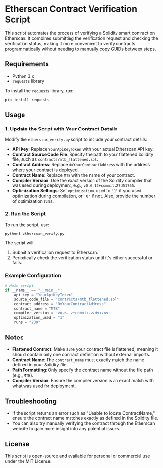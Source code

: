 # Etherscan Contract Verification Script

This script automates the process of verifying a Solidity smart contract on Etherscan. It combines submitting the verification request and checking the verification status, making it more convenient to verify contracts programmatically without needing to manually copy GUIDs between steps.

## Requirements

- Python 3.x
- `requests` library

To install the `requests` library, run:
```sh
pip install requests
```

## Usage

### 1. Update the Script with Your Contract Details

Modify the `etherscan_verify.py` script to include your contract details:

- **API Key**: Replace `YourApiKeyToken` with your actual Etherscan API key.
- **Contract Source Code File**: Specify the path to your flattened Solidity file, such as `contracts/mtb_flattened.sol`.
- **Contract Address**: Replace `0xYourContractAddress` with the address where your contract is deployed.
- **Contract Name**: Replace `MTB` with the name of your contract.
- **Compiler Version**: Use the exact version of the Solidity compiler that was used during deployment, e.g., `v0.6.12+commit.27d51765`.
- **Optimization Settings**: Set `optimization_used` to `'1'` if you used optimization during compilation, or `'0'` if not. Also, provide the number of optimization runs.

### 2. Run the Script

To run the script, use:
```sh
python3 etherscan_verify.py
```

The script will:
1. Submit a verification request to Etherscan.
2. Periodically check the verification status until it's either successful or fails.

### Example Configuration

```python
# Main script
if __name__ == "__main__":
    api_key = "YourApiKeyToken"
    source_code_file = "contracts/mtb_flattened.sol"
    contract_address = "0xYourContractAddress"
    contract_name = "MTB"
    compiler_version = "v0.6.12+commit.27d51765"
    optimization_used = "1"
    runs = "200"
```

## Notes

- **Flattened Contract**: Make sure your contract file is flattened, meaning it should contain only one contract definition without external imports.
- **Contract Name**: The `contract_name` must exactly match the name defined in your Solidity file.
- **Path Formatting**: Only specify the contract name without the file path (e.g., `MTB`).
- **Compiler Version**: Ensure the compiler version is an exact match with what was used for deployment.

## Troubleshooting

- If the script returns an error such as "Unable to locate ContractName," ensure the contract name matches exactly as defined in the Solidity file.
- You can also try manually verifying the contract through the Etherscan website to gain more insight into any potential issues.

## License

This script is open-source and available for personal or commercial use under the MIT License.


